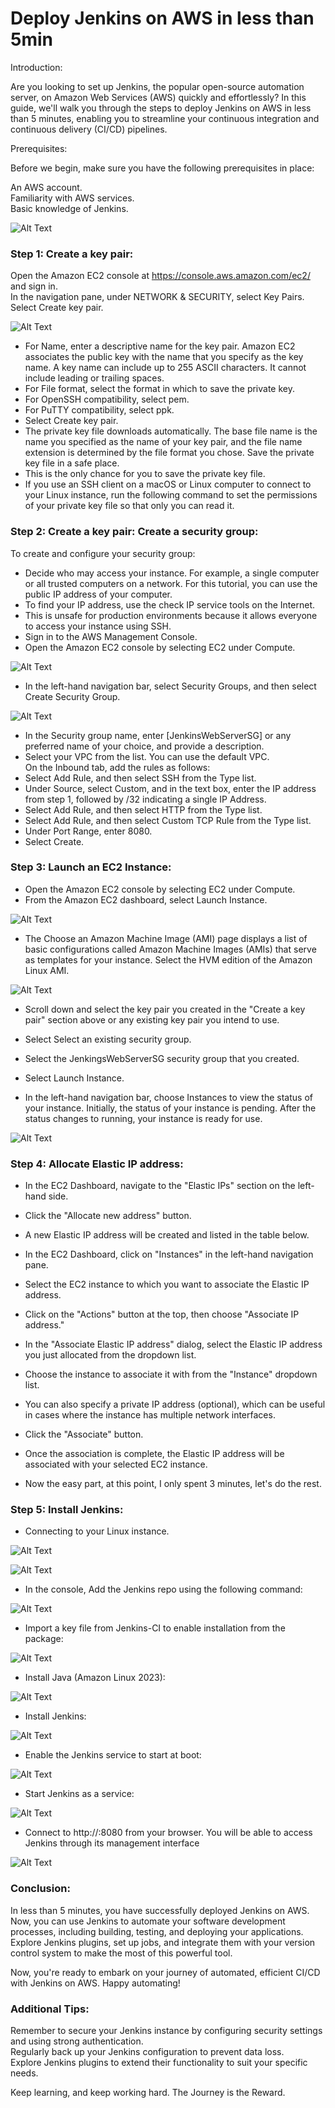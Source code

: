 # Deploy Jenkins on AWS in less than 5min
Introduction:

Are you looking to set up Jenkins, the popular open-source automation server, on Amazon Web Services (AWS) quickly and effortlessly? In this guide, we'll walk you through the steps to deploy Jenkins on AWS in less than 5 minutes, enabling you to streamline your continuous integration and continuous delivery (CI/CD) pipelines.

Prerequisites:

Before we begin, make sure you have the following prerequisites in place:

An AWS account.<br>
Familiarity with AWS services.<br>
Basic knowledge of Jenkins.<br>

![Alt Text](https://dev-to-uploads.s3.amazonaws.com/uploads/articles/a3t96ud4abxsefumgi19.jpg)

### Step 1: Create a key pair:

Open the Amazon EC2 console at https://console.aws.amazon.com/ec2/ and sign in.<br>
In the navigation pane, under NETWORK & SECURITY, select Key Pairs.<br>
Select Create key pair.<br>


![Alt Text](https://dev-to-uploads.s3.amazonaws.com/uploads/articles/ho735grgo2s1xw4g4z61.png)

- For Name, enter a descriptive name for the key pair. Amazon EC2 associates the public key with the name that you specify as the key name. A key name can include up to 255 ASCII characters. It cannot include leading or trailing spaces.<br>
- For File format, select the format in which to save the private key.<br>
- For OpenSSH compatibility, select pem.<br>
- For PuTTY compatibility, select ppk.<br>
- Select Create key pair.<br>
- The private key file downloads automatically. The base file name is the name you specified as the name of your key pair, and the file name extension is determined by the file format you chose. Save the private key file in a safe place.<br>
- This is the only chance for you to save the private key file.<br>
- If you use an SSH client on a macOS or Linux computer to connect to your Linux instance, run the following command to set the permissions of your private key file so that only you can read it.<br>

### Step 2: Create a key pair: Create a security group:

To create and configure your security group:<br>

- Decide who may access your instance. For example, a single computer or all trusted computers on a network. For this tutorial, you can use the public IP address of your computer.<br>
- To find your IP address, use the check IP service tools on the Internet.<br>
- This is unsafe for production environments because it allows everyone to access your instance using SSH.<br>
- Sign in to the AWS Management Console.<br>
- Open the Amazon EC2 console by selecting EC2 under Compute.<br>

![Alt Text](https://dev-to-uploads.s3.amazonaws.com/uploads/articles/f4z18wlu5qr2pvpa5qc5.png)

- In the left-hand navigation bar, select Security Groups, and then select Create Security Group.

![Alt Text](https://dev-to-uploads.s3.amazonaws.com/uploads/articles/ndh9gl96iaqd9yx7x59n.png)

- In the Security group name, enter [JenkinsWebServerSG] or any preferred name of your choice, and provide a description.<br>
- Select your VPC from the list. You can use the default VPC.<br>
On the Inbound tab, add the rules as follows:<br>
- Select Add Rule, and then select SSH from the Type list.<br>
- Under Source, select Custom, and in the text box, enter the IP address from step 1, followed by /32 indicating a single IP Address.<br>
- Select Add Rule, and then select HTTP from the Type list.<br>
- Select Add Rule, and then select Custom TCP Rule from the Type list.<br>
- Under Port Range, enter 8080.<br>
- Select Create.<br>

### Step 3: Launch an EC2 Instance:

- Open the Amazon EC2 console by selecting EC2 under Compute.
- From the Amazon EC2 dashboard, select Launch Instance.

![Alt Text](https://dev-to-uploads.s3.amazonaws.com/uploads/articles/z1byvnmxeacpe6lb7clg.png)

- The Choose an Amazon Machine Image (AMI) page displays a list of basic configurations called Amazon Machine Images (AMIs) that serve as templates for your instance. Select the HVM edition of the Amazon Linux AMI.

![Alt Text](https://dev-to-uploads.s3.amazonaws.com/uploads/articles/ws6650uqzo7uxsoq9og5.png)  

- Scroll down and select the key pair you created in the "Create a key pair" section above or any existing key pair you intend to use.
- Select Select an existing security group.
- Select the JenkingsWebServerSG security group that you created.
- Select Launch Instance.

- In the left-hand navigation bar, choose Instances to view the status of your instance. Initially, the status of your instance is pending. After the status changes to running, your instance is ready for use.

![Alt Text](https://dev-to-uploads.s3.amazonaws.com/uploads/articles/g0l7dvb2g4maki5ezql8.png)  

### Step 4: Allocate Elastic IP address:

- In the EC2 Dashboard, navigate to the "Elastic IPs" section on the left-hand side.
- Click the "Allocate new address" button.
- A new Elastic IP address will be created and listed in the table below.

- In the EC2 Dashboard, click on "Instances" in the left-hand navigation pane.

- Select the EC2 instance to which you want to associate the Elastic IP address.

- Click on the "Actions" button at the top, then choose "Associate IP address."

- In the "Associate Elastic IP address" dialog, select the Elastic IP address you just allocated from the dropdown list.

- Choose the instance to associate it with from the "Instance" dropdown list.

- You can also specify a private IP address (optional), which can be useful in cases where the instance has multiple network interfaces.

- Click the "Associate" button.

- Once the association is complete, the Elastic IP address will be associated with your selected EC2 instance.

- Now the easy part, at this point, I only spent 3 minutes, let's do the rest.

### Step 5: Install Jenkins:

- Connecting to your Linux instance.

![Alt Text](https://dev-to-uploads.s3.amazonaws.com/uploads/articles/pevsa8qddq1i2ha5pl6n.png)

![Alt Text](https://dev-to-uploads.s3.amazonaws.com/uploads/articles/4uwcj4bs6g5lc9m8rs11.png)

- In the console, Add the Jenkins repo using the following command:

![Alt Text](https://dev-to-uploads.s3.amazonaws.com/uploads/articles/cuan9ktxdmzzopr5njcm.png)

- Import a key file from Jenkins-CI to enable installation from the package:

![Alt Text](https://dev-to-uploads.s3.amazonaws.com/uploads/articles/asyv4z5bwqwbozkupt9v.png)

- Install Java (Amazon Linux 2023):

![Alt Text](https://dev-to-uploads.s3.amazonaws.com/uploads/articles/c98wivtg38koi9hxbbxg.png)

- Install Jenkins:

![Alt Text](https://dev-to-uploads.s3.amazonaws.com/uploads/articles/233k837vm1dsi9bueo9v.png)

- Enable the Jenkins service to start at boot:

![Alt Text](https://dev-to-uploads.s3.amazonaws.com/uploads/articles/qb7godukx11225gwxvvs.png)

- Start Jenkins as a service:

![Alt Text](https://dev-to-uploads.s3.amazonaws.com/uploads/articles/ehsgly97w1rxh0mihv2v.png)

- Connect to http://:8080 from your browser. You will be able to access Jenkins through its management interface

![Alt Text](https://dev-to-uploads.s3.amazonaws.com/uploads/articles/02jpdtw5lph5ucskyez6.png)

### Conclusion:

In less than 5 minutes, you have successfully deployed Jenkins on AWS. Now, you can use Jenkins to automate your software development processes, including building, testing, and deploying your applications. Explore Jenkins plugins, set up jobs, and integrate them with your version control system to make the most of this powerful tool.<br>

Now, you're ready to embark on your journey of automated, efficient CI/CD with Jenkins on AWS. Happy automating!<br>

### Additional Tips:

Remember to secure your Jenkins instance by configuring security settings and using strong authentication.<br>
Regularly back up your Jenkins configuration to prevent data loss.<br>
Explore Jenkins plugins to extend their functionality to suit your specific needs.<br>

Keep learning, and keep working hard. The Journey is the Reward.


